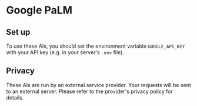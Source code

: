 # Google PaLM

## Set up

To use these AIs, you should set the environment variable `GOOGLE_API_KEY` with your API key (e.g. in your server's `.env` file).

## Privacy

These AIs are run by an external service provider. Your requests will be sent to an external server. Please refer to the provider's privacy policy for details.
